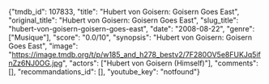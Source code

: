 {"tmdb_id": 107833, "title": "Hubert von Goisern: Goisern Goes East", "original_title": "Hubert von Goisern: Goisern Goes East", "slug_title": "hubert-von-goisern-goisern-goes-east", "date": "2008-08-22", "genre": ["Musique"], "score": "0.0/10", "synopsis": "Hubert von Goisern: Goisern Goes East", "image": "https://image.tmdb.org/t/p/w185_and_h278_bestv2/7F280OV5e8FUKJq5ifnZz6NJ0OG.jpg", "actors": ["Hubert von Goisern (Himself)"], "comments": [], "recommandations_id": [], "youtube_key": "notfound"}